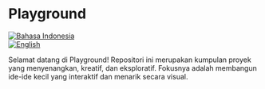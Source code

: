 # Playground

[![Bahasa Indonesia](https://img.shields.io/badge/lang-Indonesia-red)](README.id.md)  
[![English](https://img.shields.io/badge/lang-English-blue)](README.md)

Selamat datang di Playground! Repositori ini merupakan kumpulan proyek yang menyenangkan, kreatif, dan eksploratif. Fokusnya adalah membangun ide-ide kecil yang interaktif dan menarik secara visual.
